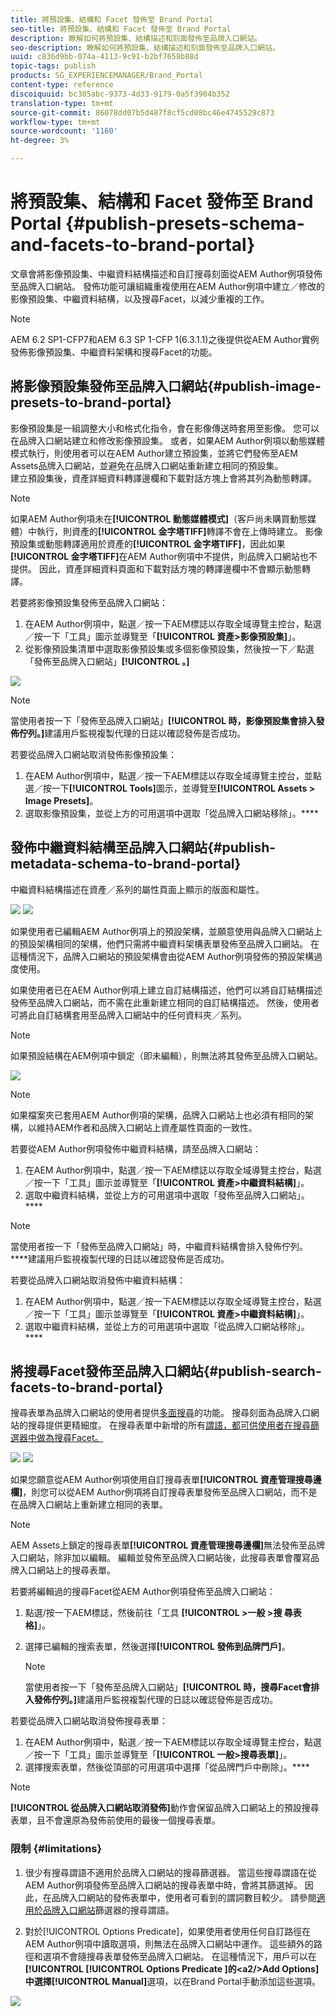 ```yaml
---
title: 將預設集、結構和 Facet 發佈至 Brand Portal
seo-title: 將預設集、結構和 Facet 發佈至 Brand Portal
description: 瞭解如何將預設集、結構描述和刻面發佈至品牌入口網站。
seo-description: 瞭解如何將預設集、結構描述和刻面發佈至品牌入口網站。
uuid: c836d9bb-074a-4113-9c91-b2bf7658b88d
topic-tags: publish
products: SG_EXPERIENCEMANAGER/Brand_Portal
content-type: reference
discoiquuid: bc305abc-9373-4d33-9179-0a5f3904b352
translation-type: tm+mt
source-git-commit: 86078dd07b5d487f8cf5cd08bc46e4745529c873
workflow-type: tm+mt
source-wordcount: '1160'
ht-degree: 3%

---
```



# 將預設集、結構和 Facet 發佈至 Brand Portal {#publish-presets-schema-and-facets-to-brand-portal}

文章會將影像預設集、中繼資料結構描述和自訂搜尋刻面從AEM Author例項發佈至品牌入口網站。 發佈功能可讓組織重複使用在AEM Author例項中建立／修改的影像預設集、中繼資料結構，以及搜尋Facet，以減少重複的工作。

>[!NOTE]
>
>AEM 6.2 SP1-CFP7和AEM 6.3 SP 1-CFP 1(6.3.1.1)之後提供從AEM Author實例發佈影像預設集、中繼資料架構和搜尋Facet的功能。

## 將影像預設集發佈至品牌入口網站{#publish-image-presets-to-brand-portal}

影像預設集是一組調整大小和格式化指令，會在影像傳送時套用至影像。 您可以在品牌入口網站建立和修改影像預設集。 或者，如果AEM Author例項以動態媒體模式執行，則使用者可以在AEM Author建立預設集，並將它們發佈至AEM Assets品牌入口網站，並避免在品牌入口網站重新建立相同的預設集。\
建立預設集後，資產詳細資料轉譯邊欄和下載對話方塊上會將其列為動態轉譯。

>[!NOTE]
>
>如果AEM Author例項未在&#x200B;**[!UICONTROL 動態媒體模式]**（客戶尚未購買動態媒體）中執行，則資產的&#x200B;**[!UICONTROL 金字塔TIFF]**&#x200B;轉譯不會在上傳時建立。 影像預設集或動態轉譯適用於資產的&#x200B;**[!UICONTROL 金字塔TIFF]**，因此如果&#x200B;**[!UICONTROL 金字塔TIFF]**&#x200B;在AEM Author例項中不提供，則品牌入口網站也不提供。 因此，資產詳細資料頁面和下載對話方塊的轉譯邊欄中不會顯示動態轉譯。

若要將影像預設集發佈至品牌入口網站：

1. 在AEM Author例項中，點選／按一下AEM標誌以存取全域導覽主控台，點選／按一下「工具」圖示並導覽至「**[!UICONTROL 資產>影像預設集]**」。
1. 從影像預設集清單中選取影像預設集或多個影像預設集，然後按一下／點選「發佈至品牌入口網站」**[!UICONTROL 。]**

![](assets/publishpreset.png)

>[!NOTE]
>
>當使用者按一下「發佈至品牌入口網站」**[!UICONTROL 時，影像預設集會排入發佈佇列。]**&#x200B;建議用戶監視複製代理的日誌以確認發佈是否成功。

若要從品牌入口網站取消發佈影像預設集：

1. 在AEM Author例項中，點選／按一下AEM標誌以存取全域導覽主控台，並點選／按一下&#x200B;**[!UICONTROL Tools]**&#x200B;圖示，並導覽至&#x200B;**[!UICONTROL Assets > Image Presets]**。
1. 選取影像預設集，並從上方的可用選項中選取「從品牌入口網站移除」。****

## 發佈中繼資料結構至品牌入口網站{#publish-metadata-schema-to-brand-portal}

中繼資料結構描述在資產／系列的屬性頁面上顯示的版面和屬性。

![](assets/metadata-schema-editor.png) ![](assets/asset-properties-1.png)

如果使用者已編輯AEM Author例項上的預設架構，並願意使用與品牌入口網站上的預設架構相同的架構，他們只需將中繼資料架構表單發佈至品牌入口網站。 在這種情況下，品牌入口網站的預設架構會由從AEM Author例項發佈的預設架構過度使用。

如果使用者已在AEM Author例項上建立自訂結構描述，他們可以將自訂結構描述發佈至品牌入口網站，而不需在此重新建立相同的自訂結構描述。 然後，使用者可將此自訂結構套用至品牌入口網站中的任何資料夾／系列。

>[!NOTE]
>
>如果預設結構在AEM例項中鎖定（即未編輯），則無法將其發佈至品牌入口網站。

![](assets/default-schema-form.png)

>[!NOTE]
>
>如果檔案夾已套用AEM Author例項的架構，品牌入口網站上也必須有相同的架構，以維持AEM作者和品牌入口網站上資產屬性頁面的一致性。

若要從AEM Author例項發佈中繼資料結構，請至品牌入口網站：

1. 在AEM Author例項中，點選／按一下AEM標誌以存取全域導覽主控台，點選／按一下「工具」圖示並導覽至「**[!UICONTROL 資產>中繼資料結構]**」。
1. 選取中繼資料結構，並從上方的可用選項中選取「發佈至品牌入口網站」。****

>[!NOTE]
>
>當使用者按一下「發佈至品牌入口網站」時，中繼資料結構會排入發佈佇列。 ****&#x200B;建議用戶監視複製代理的日誌以確認發佈是否成功。

若要從品牌入口網站取消發佈中繼資料結構：

1. 在AEM Author例項中，點選／按一下AEM標誌以存取全域導覽主控台，點選／按一下「工具」圖示並導覽至「**[!UICONTROL 資產>中繼資料結構]**」。
1. 選取中繼資料結構，並從上方的可用選項中選取「從品牌入口網站移除」。****

## 將搜尋Facet發佈至品牌入口網站{#publish-search-facets-to-brand-portal}

搜尋表單為品牌入口網站的使用者提供[多面搜尋](../using/brand-portal-search-facets.md)的功能。 搜尋刻面為品牌入口網站的搜尋提供更精細度。 在搜尋表單中新增的所有[謂語，都可供使用者在搜尋篩選器中做為搜尋Facet。](https://helpx.adobe.com/experience-manager/6-5/assets/using/search-facets.html#AddingaPredicate)

![](assets/property-predicate-removed.png)
![](assets/search-form.png)

如果您願意從AEM Author例項使用自訂搜尋表單&#x200B;**[!UICONTROL 資產管理搜尋邊欄]**，則您可以從AEM Author例項將自訂搜尋表單發佈至品牌入口網站，而不是在品牌入口網站上重新建立相同的表單。

>[!NOTE]
>
>AEM Assets上鎖定的搜尋表單&#x200B;**[!UICONTROL 資產管理搜尋邊欄]**&#x200B;無法發佈至品牌入口網站，除非加以編輯。 編輯並發佈至品牌入口網站後，此搜尋表單會覆寫品牌入口網站上的搜尋表單。

若要將編輯過的搜尋Facet從AEM Author例項發佈至品牌入口網站：

1. 點選/按一下AEM標誌，然後前往「工具 **[!UICONTROL >一般 >搜 尋表格]**」。
1. 選擇已編輯的搜索表單，然後選擇&#x200B;**[!UICONTROL 發佈到品牌門戶]**。

   >[!NOTE]
   >
   >當使用者按一下「發佈至品牌入口網站」**[!UICONTROL 時，搜尋Facet會排入發佈佇列。]**&#x200B;建議用戶監視複製代理的日誌以確認發佈是否成功。

若要從品牌入口網站取消發佈搜尋表單：

1. 在AEM Author例項中，點選／按一下AEM標誌以存取全域導覽主控台，點選／按一下「工具」圖示並導覽至「**[!UICONTROL 一般>搜尋表單]**」。
1. 選擇搜索表單，然後從頂部的可用選項中選擇「從品牌門戶中刪除」。****

>[!NOTE]
>
>**[!UICONTROL 從品牌入口網站取消發佈]**&#x200B;動作會保留品牌入口網站上的預設搜尋表單，且不會還原為發佈前使用的最後一個搜尋表單。

### 限制 {#limitations}

1. 很少有搜尋謂語不適用於品牌入口網站的搜尋篩選器。 當這些搜尋謂語在從AEM Author例項發佈至品牌入口網站的搜尋表單中時，會將其篩選掉。 因此，在品牌入口網站的發佈表單中，使用者可看到的謂詞數目較少。 請參閱[適用於品牌入口網站](../using/brand-portal-search-facets.md#list-of-search-predicates)篩選器的搜尋謂語。

1. 對於[!UICONTROL Options Predicate]，如果使用者使用任何自訂路徑在AEM Author例項中讀取選項，則無法在品牌入口網站中運作。 這些額外的路徑和選項不會隨搜尋表單發佈至品牌入口網站。 在這種情況下，用戶可以在&#x200B;**[!UICONTROL **[!UICONTROL  Options Predicate ]**的&lt;a2/>Add Options]**&#x200B;中選擇&#x200B;**[!UICONTROL Manual]**&#x200B;選項，以在Brand Portal手動添加這些選項。

![](assets/options-predicate-manual.png)
